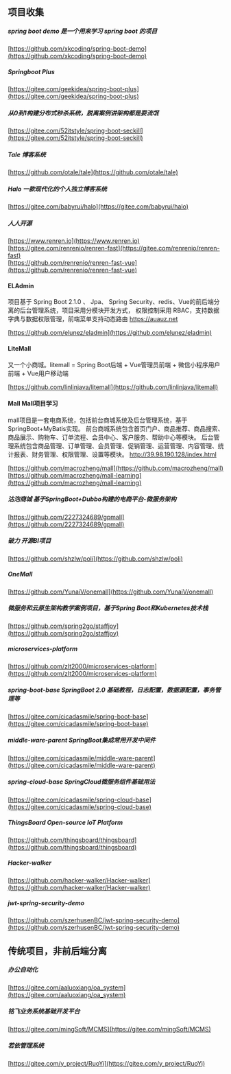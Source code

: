 ## 项目收集

#####  spring boot demo 是一个用来学习 spring boot 的项目  
[https://github.com/xkcoding/spring-boot-demo](https://github.com/xkcoding/spring-boot-demo)  


#####  Springboot Plus  
[https://gitee.com/geekidea/spring-boot-plus](https://gitee.com/geekidea/spring-boot-plus)  

#####  从0到1构建分布式秒杀系统，脱离案例讲架构都是耍流氓
[https://gitee.com/52itstyle/spring-boot-seckill](https://gitee.com/52itstyle/spring-boot-seckill)  

##### Tale 博客系统
[https://github.com/otale/tale](https://github.com/otale/tale)

#####  Halo 一款现代化的个人独立博客系统  
[https://gitee.com/babyrui/halo](https://gitee.com/babyrui/halo)  


#####  人人开源
[https://www.renren.io](https://www.renren.io)
[https://gitee.com/renrenio/renren-fast](https://gitee.com/renrenio/renren-fast)  
[https://github.com/renrenio/renren-fast-vue](https://github.com/renrenio/renren-fast-vue)

#### ELAdmin
项目基于 Spring Boot 2.1.0 、 Jpa、 Spring Security、redis、Vue的前后端分离的后台管理系统，项目采用分模块开发方式， 权限控制采用 RBAC，支持数据字典与数据权限管理，前端菜单支持动态路由 https://auauz.net

[https://github.com/elunez/eladmin](https://github.com/elunez/eladmin)


#### LiteMall
又一个小商城。litemall = Spring Boot后端 + Vue管理员前端 + 微信小程序用户前端 + Vue用户移动端

[https://github.com/linlinjava/litemall](https://github.com/linlinjava/litemall)


#### Mall   Mall项目学习
mall项目是一套电商系统，包括前台商城系统及后台管理系统，基于SpringBoot+MyBatis实现。 前台商城系统包含首页门户、商品推荐、商品搜索、商品展示、购物车、订单流程、会员中心、客户服务、帮助中心等模块。 后台管理系统包含商品管理、订单管理、会员管理、促销管理、运营管理、内容管理、统计报表、财务管理、权限管理、设置等模块。 http://39.98.190.128/index.html

[https://github.com/macrozheng/mall](https://github.com/macrozheng/mall)
[https://github.com/macrozheng/mall-learning](https://github.com/macrozheng/mall-learning)

#####  沽泡商城  基于SpringBoot+Dubbo构建的电商平台-微服务架构  
[https://github.com/2227324689/gpmall](https://github.com/2227324689/gpmall)  

#####  破力  开源BI项目
[https://github.com/shzlw/poli](https://github.com/shzlw/poli)

#####  OneMall
[https://github.com/YunaiV/onemall](https://github.com/YunaiV/onemall)

#####  微服务和云原生架构教学案例项目，基于Spring Boot和Kubernetes技术栈
[https://github.com/spring2go/staffjoy](https://github.com/spring2go/staffjoy)


#####  microservices-platform
[https://github.com/zlt2000/microservices-platform](https://github.com/zlt2000/microservices-platform)


##### spring-boot-base  SpringBoot 2.0 基础教程，日志配置，数据源配置，事务管理等
[https://gitee.com/cicadasmile/spring-boot-base](https://gitee.com/cicadasmile/spring-boot-base)

#####  middle-ware-parent  SpringBoot集成常用开发中间件
[https://gitee.com/cicadasmile/middle-ware-parent](https://gitee.com/cicadasmile/middle-ware-parent)

#####  spring-cloud-base   SpringCloud微服务组件基础用法
[https://gitee.com/cicadasmile/spring-cloud-base](https://gitee.com/cicadasmile/spring-cloud-base)


##### ThingsBoard     Open-source IoT Platform
[https://github.com/thingsboard/thingsboard](https://github.com/thingsboard/thingsboard)

#####  Hacker-walker  
[https://github.com/hacker-walker/Hacker-walker](https://github.com/hacker-walker/Hacker-walker)  

#####  jwt-spring-security-demo  
[https://github.com/szerhusenBC/jwt-spring-security-demo](https://github.com/szerhusenBC/jwt-spring-security-demo)  






##  传统项目，非前后端分离  

#####  办公自动化  
[https://gitee.com/aaluoxiang/oa_system](https://gitee.com/aaluoxiang/oa_system)  

#####  铭飞业务系统基础开发平台
[https://gitee.com/mingSoft/MCMS](https://gitee.com/mingSoft/MCMS)

#####  若依管理系统
[https://gitee.com/y_project/RuoYi](https://gitee.com/y_project/RuoYi)  





